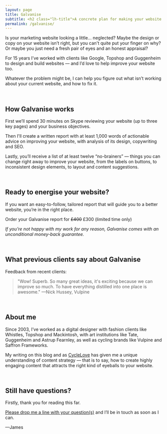 ```yaml
---
layout: page
title: Galvanise
subtitle: <h2 class="lh-title">A concrete plan for making your website better.</h2><small><a href="/services">Services</a> > Galvanise</small>
permalink: /galvanise/
---
```

<!-- ## A concrete plan for making your website better. -->

Is your marketing website looking a little... neglected? Maybe the design or copy on your website isn’t right, but you can't quite put your finger on why? Or maybe you just need a fresh pair of eyes and an honest appraisal?

For 15 years I’ve worked with clients like Google, Topshop and Guggenheim to design and build websites — and I’d love to help improve your website too.

Whatever the problem might be, I can help you figure out what isn’t working about your current website, and how to fix it.

&nbsp;
## How Galvanise works

First we’ll spend 30 minutes on Skype reviewing your website (up to three key pages) and your business objectives.

Then I'll create a written report with at least 1,000 words of actionable advice on improving your website, with analysis of its design, copywriting and SEO.

Lastly, you’ll receive a list of at least twelve “no-brainers” — things you can change right away to improve your website, from the labels on buttons, to inconsistent design elements, to layout and content suggestions.

&nbsp;
## Ready to energise your website?

If you want an easy-to-follow, tailored report that will guide you to a better website, you’re in the right place.

Order your Galvanise report for <del>£400</del> £300 (limited time only)

*If you’re not happy with my work for any reason, Galvanise comes with an unconditional money-back guarantee.*

&nbsp;
## What previous clients say about Galvanise

Feedback from recent clients:

> "Wow! Superb. So many great ideas, it's exciting because we can improve so much. To have everything distilled into one place is awesome."
> —Nick Hussey, Vulpine

&nbsp;
## About me

Since 2003, I’ve worked as a digital designer with fashion clients like Whistles, Topshop and Mackintosh, with art institutions like Tate, Guggenheim and Astrup Fearnley, as well as cycling brands like Vulpine and Saffron Frameworks.

My writing on this blog and as [CycleLove][0] has given me a unique understanding of content strategy — that is to say, how to create highly engaging content that attracts the right kind of eyeballs to your website.

&nbsp;
## Still have questions?

Firstly, thank you for reading this far.

[Please drop me a line with your question(s)][1] and I’ll be in touch as soon as I can.

—James

[0]: http://cyclelove.cc/
[1]: mailto:hello@cyclelovedesign.co?subject=Working%20with%20you%20on%20a%20Galvanise%20report
